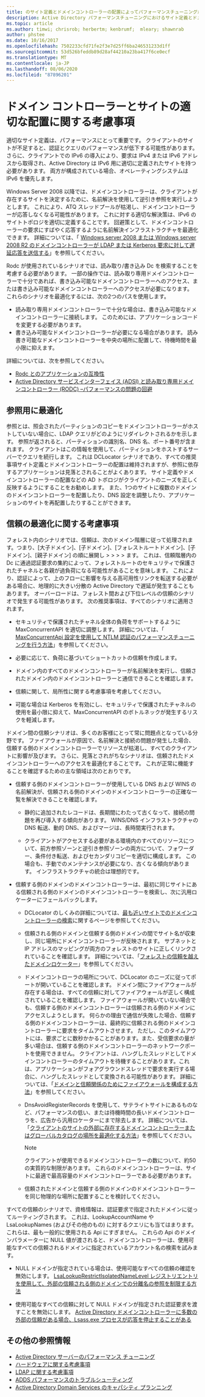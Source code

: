 ```yaml
---
title: のサイト定義とドメインコントローラーの配置によってパフォーマンスチューニングが追加される
description: Active Directory パフォーマンスチューニングにおけるサイト定義とドメインコントローラーの配置に関する考慮事項。
ms.topic: article
ms.author: timwi; chrisrob; herbertm; kenbrumf;  mleary; shawnrab
author: phstee
ms.date: 10/16/2017
ms.openlocfilehash: 7502233cfd71fe2f3e7d25ff6ba246531233d1ff
ms.sourcegitcommit: 53d526bfeddb89d28af44210a23ba417f6ce0ecf
ms.translationtype: MT
ms.contentlocale: ja-JP
ms.lasthandoff: 08/06/2020
ms.locfileid: "87896201"
---
```

# <a name="proper-placement-of-domain-controllers-and-site-considerations"></a>ドメイン コントローラーとサイトの適切な配置に関する考慮事項

適切なサイト定義は、パフォーマンスにとって重要です。 クライアントのサイトが不足すると、認証とクエリのパフォーマンスが低下する可能性があります。 さらに、クライアントでの IPv6 の導入により、要求は IPv4 または IPv6 アドレスから取得され、Active Directory は IPv6 用に適切に定義されたサイトを持つ必要があります。 両方が構成されている場合、オペレーティングシステムは IPv6 を優先します。

Windows Server 2008 以降では、ドメインコントローラーは、クライアントが存在するサイトを決定するために、名前解決を使用して逆引き参照を実行しようとします。 これにより、ATQ スレッドプールが枯渇し、ドメインコントローラーが応答しなくなる可能性があります。 これに対する適切な解決策は、IPv6 のサイトトポロジを適切に定義することです。 回避策として、ドメインコントローラーの要求にすばやく応答するように名前解決インフラストラクチャを最適化できます。 詳細については、「 [Windows server 2008 または Windows server 2008 R2 のドメインコントローラーが LDAP または Kerberos 要求に対して遅延応答を送信する](https://support.microsoft.com/kb/2668820)」を参照してください。

Rodc が使用されているシナリオでは、読み取り/書き込み Dc を検索することを考慮する必要があります。  一部の操作では、読み取り専用ドメインコントローラーで十分であれば、書き込み可能なドメインコントローラーへのアクセス、または書き込み可能なドメインコントローラーへのアクセスが必要になります。  これらのシナリオを最適化するには、次の2つのパスを使用します。
-   読み取り専用ドメインコントローラーで十分な場合は、書き込み可能なドメインコントローラーに接続します。  このためには、アプリケーションコードを変更する必要があります。
-   書き込み可能なドメインコントローラーが必要になる場合があります。  読み書き可能なドメインコントローラーを中央の場所に配置して、待機時間を最小限に抑えます。

詳細については、次を参照してください。
-   [Rodc とのアプリケーションの互換性](https://technet.microsoft.com/library/cc772597.aspx)
-   [Active Directory サービスインターフェイス (ADSI) と読み取り専用ドメインコントローラー (RODC) –パフォーマンスの問題の回避](https://blogs.technet.microsoft.com/fieldcoding/2012/06/24/active-directory-service-interface-adsi-and-the-read-only-domain-controller-rodc-avoiding-performance-issues/)

## <a name="optimize-for-referrals"></a>参照用に最適化

参照とは、照会されたパーティションのコピーをドメインコントローラーがホストしていない場合に、LDAP クエリがどのようにリダイレクトされるかを示します。 参照が返されると、パーティションの識別名、DNS 名、ポート番号が含まれます。 クライアントはこの情報を使用して、パーティションをホストするサーバーでクエリを続行します。 これは DCLocator シナリオであり、すべての推奨事項サイト定義とドメインコントローラーの配置は維持されますが、参照に依存するアプリケーションは見落とされることがよくあります。 サイト定義やドメインコントローラーの配置などの AD トポロジがクライアントのニーズを正しく反映するようにすることをお勧めします。 また、1つのサイトに複数のドメインのドメインコントローラーを配置したり、DNS 設定を調整したり、アプリケーションのサイトを再配置したりすることができます。

## <a name="optimization-considerations-for-trusts"></a>信頼の最適化に関する考慮事項

フォレスト内のシナリオでは、信頼は、次のドメイン階層に従って処理されます。つまり、[大子ドメイン]、[子ドメイン]、[フォレストルートドメイン]、[子ドメイン]、[親子ドメイン] の順に展開し &gt; &gt; &gt; &gt; ます。 これは、信頼階層内の Dc に通過認証要求の集約によって、フォレストルートのセキュリティで保護されたチャネルと各親が過負荷になる可能性があることを意味します。 これにより、認証によって、上のフローに影響を与える高可用性リンクを転送する必要がある場合に、地理的に大きい分散の Active Directory で遅延が発生することもあります。 オーバーロードは、フォレスト間および下位レベルの信頼のシナリオで発生する可能性があります。 次の推奨事項は、すべてのシナリオに適用されます。

-   セキュリティで保護されたチャネル全体の負荷をサポートするように MaxConcurrentAPI を適切に調整します。 詳細については、「 [MaxConcurrentApi 設定を使用して NTLM 認証のパフォーマンスチューニングを行う方法](https://support.microsoft.com/kb/2688798/EN-US)」を参照してください。

-   必要に応じて、負荷に基づいてショートカットの信頼を作成します。

-   ドメイン内のすべてのドメインコントローラーが名前解決を実行し、信頼されたドメイン内のドメインコントローラーと通信できることを確認します。

-   信頼に関して、局所性に関する考慮事項を考慮してください。

-   可能な場合は Kerberos を有効にし、セキュリティで保護されたチャネルの使用を最小限に抑えて、MaxConcurrentAPI のボトルネックが発生するリスクを軽減します。

ドメイン間の信頼シナリオは、多くのお客様にとって常に問題点となっている分野です。 ファイアウォールが原因で、名前解決と接続の問題が発生した場合、信頼する側のドメインコントローラーでリソースが枯渇し、すべてのクライアントに影響が及びます。 さらに、見落とされがちなシナリオは、信頼されたドメインコントローラーへのアクセスを最適化することです。 これが正常に機能することを確認するための主な領域は次のとおりです。

-   信頼する側のドメインコントローラーが使用している DNS および WINS の名前解決が、信頼される側のドメインのドメインコントローラーの正確な一覧を解決できることを確認します。

    -   静的に追加されたレコードは、長期間にわたって古くなって、接続の問題を再び導入する傾向があります。 WINS/DNS インフラストラクチャの DNS 転送、動的 DNS、およびマージは、長時間実行されます。

    -   クライアントがアクセスする必要がある環境内のすべてのリソースについて、前方参照ゾーンと逆引き参照ゾーンの両方について、フォワーダー、条件付き転送、およびセカンダリコピーを適切に構成します。 この場合も、手動でのメンテナンスが必要になり、古くなる傾向があります。 インフラストラクチャの統合は理想的です。

-   信頼する側のドメインのドメインコントローラーは、最初に同じサイトにある信頼される側のドメインのドメインコントローラーを検索し、次に汎用ロケーターにフェールバックします。

    -   DCLocator のしくみの詳細については、[最も近いサイトでのドメインコントローラーの検索](https://technet.microsoft.com/library/cc978016.aspx)に関するページを参照してください。

    -   信頼される側のドメインと信頼する側のドメインの間でサイト名が収束し、同じ場所にドメインコントローラーが反映されます。 サブネットと IP アドレスのマッピングが両方のフォレストのサイトに正しくリンクされていることを確認します。 詳細については、「[フォレストの信頼を越えたドメインロケーター](https://blogs.technet.com/b/askds/archive/2008/09/24/domain-locator-across-a-forest-trust.aspx)」を参照してください。

    -   ドメインコントローラの場所について、DCLocator のニーズに従ってポートが開いていることを確認します。 ドメイン間にファイアウォールが存在する場合は、すべての信頼に対してファイアウォールが正しく構成されていることを確認します。 ファイアウォールが開いていない場合でも、信頼する側のドメインコントローラーは信頼される側のドメインにアクセスしようとします。 何らかの理由で通信が失敗した場合、信頼する側のドメインコントローラーは、最終的に信頼される側のドメインコントローラーに要求をタイムアウトさせます。 ただし、このタイムアウトには、要求ごとに数秒かかることがあります。また、受信要求の量が多い場合は、信頼する側のドメインコントローラーのネットワークポートを使用できません。 クライアントは、ハングしたスレッドとしてドメインコントローラーのタイムアウトを待機することがあります。これは、アプリケーションがフォアグラウンドスレッドで要求を実行する場合に、ハングしたスレッドとして変換される可能性があります。 詳細については、「[ドメインと信頼関係のためにファイアウォールを構成する方法](https://support.microsoft.com/kb/179442)」を参照してください。

    -   DnsAvoidRegisterRecords を使用して、サテライトサイトにあるものなど、パフォーマンスの低い、または待機時間の長いドメインコントローラを、広告から汎用ロケーターにまで除去します。 詳細については、「[クライアントのサイトの外部に存在するドメインコントローラーまたはグローバルカタログの場所を最適化する方法](https://support.microsoft.com/kb/306602)」を参照してください。

        > [!NOTE]
        > クライアントが使用できるドメインコントローラーの数について、約50の実質的な制限があります。 これらのドメインコントローラーは、サイトに最適で最高容量のドメインコントローラーである必要があります。


    -  信頼されたドメインと信頼する側のドメインのドメインコントローラーを同じ物理的な場所に配置することを検討してください。

すべての信頼のシナリオで、資格情報は、認証要求で指定されたドメインに従ってルーティングされます。 これは、LookupAccountName や LsaLookupNames (およびその他のもの) に対するクエリにも当てはまります。これらは、最も一般的に使用される Api にすぎません。 これらの Api のドメインパラメーターに NULL 値が渡されると、ドメインコントローラーは、使用可能なすべての信頼されるドメインに指定されているアカウント名の検索を試みます。

-   NULL ドメインが指定されている場合は、使用可能なすべての信頼の確認を無効にします。 [LsaLookupRestrictIsolatedNameLevel レジストリエントリを使用して、外部の信頼される側のドメインでの分離名の参照を制限する方法](https://support.microsoft.com/kb/818024)

-   使用可能なすべての信頼に対して NULL ドメインが指定された認証要求を渡すことを無効にします。 [Active Directory ドメインコントローラーに多数の外部の信頼がある場合、Lsass.exe プロセスが応答を停止することがある](https://support.microsoft.com/kb/923241/EN-US)

## <a name="additional-references"></a>その他の参照情報
- [Active Directory サーバーのパフォーマンス チューニング](index.md)
- [ハードウェアに関する考慮事項](hardware-considerations.md)
- [LDAP に関する考慮事項](ldap-considerations.md)
- [ADDS パフォーマンスのトラブルシューティング](troubleshoot.md)
- [Active Directory Domain Services のキャパシティ プランニング](https://go.microsoft.com/fwlink/?LinkId=324566)